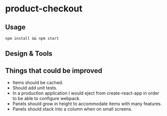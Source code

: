 # product-checkout

## Usage
```
npm install && npm start
```
## Design & Tools


## Things that could be improved
- Items should be cached.
- Should add unit tests.
- In a production application I would eject from create-react-app in order to be able to configure webpack.
- Panels should grow in height to accommodate items with many features.
- Panels should stack into a column when on small screens.
